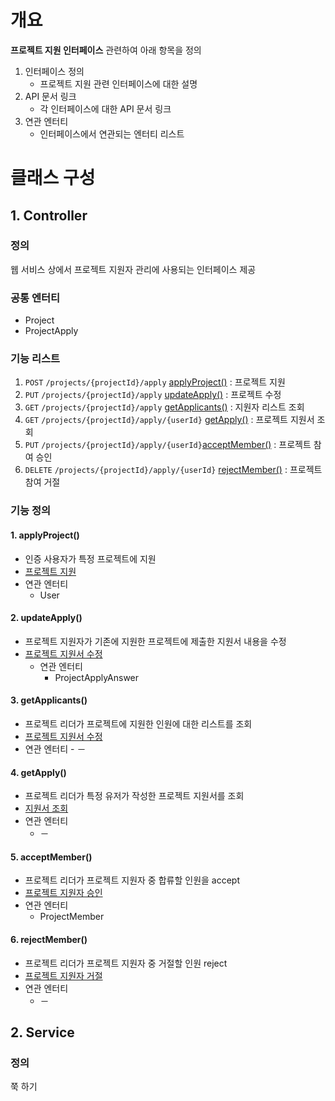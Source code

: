 # 개요
**프로젝트 지원 인터페이스** 관련하여 아래 항목을 정의
1. 인터페이스 정의
    - 프로젝트 지원 관련 인터페이스에 대한 설명
2. API 문서 링크
    - 각 인터페이스에 대한 API 문서 링크
3. 연관 엔터티
    - 인터페이스에서 연관되는 엔터티 리스트

# 클래스 구성
## 1. Controller
### 정의
웹 서비스 상에서 프로젝트 지원자 관리에 사용되는 인터페이스 제공

### 공통 엔터티
- Project
- ProjectApply

### 기능 리스트
1. `POST` `/projects/{projectId}/apply` [applyProject()](####1.-applyproject()) : 프로젝트 지원
2. `PUT` `/projects/{projectId}/apply` [updateApply()](####2.-updateapply()) : 프로젝트 수정
3. `GET` `/projects/{projectId}/apply` [getApplicants()](####3.-getapplicants()) : 지원자 리스트 조회
4. `GET` `/projects/{projectId}/apply/{userId}` [getApply()](####4.-getapply()) : 프로젝트 지원서 조회
5. `PUT` `/projects/{projectId}/apply/{userId}`[acceptMember()](####5.-acceptmember()) : 프로젝트 참여 승인
6. `DELETE` `/projects/{projectId}/apply/{userId}` [rejectMember()](####6.-rejectmember()) : 프로젝트 참여 거절

### 기능 정의
#### 1. applyProject()  
  - 인증 사용자가 특정 프로젝트에 지원
  - [프로젝트 지원](http://34.105.29.115:8080/docs/index.html#projectApply "해당 API 문서로 이동")
  - 연관 엔터티
      - User
    
#### 2. updateApply()
  - 프로젝트 지원자가 기존에 지원한 프로젝트에 제출한 지원서 내용을 수정
  - [프로젝트 지원서 수정](http://34.105.29.115:8080/docs/index.html#updateApply "해당 API 문서로 이동")  
    - 연관 엔터티
      - ProjectApplyAnswer
            
#### 3. getApplicants()
  - 프로젝트 리더가 프로젝트에 지원한 인원에 대한 리스트를 조회
  - [프로젝트 지원서 수정](http://34.105.29.115:8080/docs/index.html#getApplicants "해당 API 문서로 이동")
  - 연관 엔터티
        - －
                
#### 4. getApply()
  - 프로젝트 리더가 특정 유저가 작성한 프로젝트 지원서를 조회
  - [지원서 조회](http://34.105.29.115:8080/docs/index.html#getApply "해당 API 문서로 이동")
  - 연관 엔터티
      - －
        
#### 5. acceptMember()
  - 프로젝트 리더가 프로젝트 지원자 중 합류할 인원을 accept
  - [프로젝트 지원자 승인](http://34.105.29.115:8080/docs/index.html#acceptApply "해당 API 문서로 이동")
  - 연관 엔터티
      - ProjectMember
        
#### 6. rejectMember()
  - 프로젝트 리더가 프로젝트 지원자 중 거절할 인원 reject
  - [프로젝트 지원자 거절](http://34.105.29.115:8080/docs/index.html#rejectApply "해당 API 문서로 이동")
  - 연관 엔터티
      - －

## 2. Service
### 정의
쭉 하기